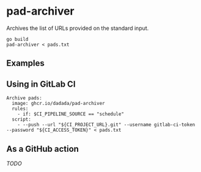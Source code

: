 # pad-archiver

Archives the list of URLs provided on the standard input.

```shell
go build
pad-archiver < pads.txt
```

## Examples

## Using in GitLab CI

```
Archive pads:
  image: ghcr.io/dadada/pad-archiver
  rules:
    - if: $CI_PIPELINE_SOURCE == "schedule"
  script:
    - --push --url "${CI_PROJECT_URL}.git" --username gitlab-ci-token --password "${CI_ACCESS_TOKEN}" < pads.txt
```

## As a GitHub action

*TODO*
